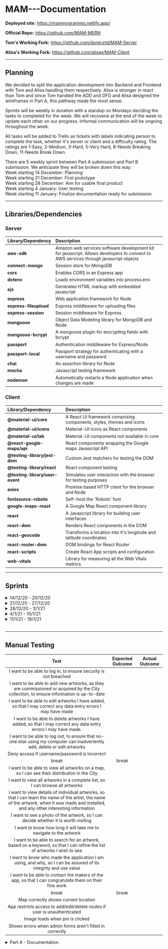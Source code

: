 # MAM---Documentation

**Deployed site:**
https://mammogrammo.netlify.app/

**Official Repo:**
https://github.com/MAM-MERN

**Tom's Working Fork:**
https://github.com/dunerztd/MAM-Server

**Alisa's Working Fork:**
https://github.com/alisay/MAM-Client

---
## Planning

We decided to split the application development into Backend and Frontend with Tom and Alisa handling them respectively. Alisa is stronger in react than Tom and since Tom handled the ADD and DFD and Alisa designed the wireframes in Part A, this pathway made the most sense.

Sprints will be weekly in duration with a standup on Mondays deciding the tasks to completed for the week. We will recovene at the end of the week to update each other on our progress. Informal communication will be ongoing throughout the week.

All tasks will be added to Trello as tickets with labels indicating person to complete the task, whether it's server or client and a difficulty rating. The ratings are 1-Easy, 2-Medium, 3-Hard, 5-Very Hard, 8-Needs Breaking Down, 11-Needs Break Down.

There are 5 weekly sprint between Part A submission and Part B submission. We anticipate they will be broken down this way:<br>
Week starting 14 December: Planning<br>
Week starting 21 December: First prototype<br>
Week starting 28 December: Aim for usable final product<br>
Week starting 4 January: User testing<br>
Week starting 11 January: Finalize documentation ready for submission

---
## Libraries/Dependencies

### Server

**Library/Dependency**|**Description**
:-----|:-----
**aws-sdk** | Amazon web services software development kit for javascript. Allows developers to connect to AWS services through javascript objects
**connect-mongo** | Session store for MongoDB
**cors** | Enables CORS in an Express app
**dotenv** | Loads environment variables into process.env
**ejs** | Generates HTML markup with embedded javascript
**express** | Web application framework for Node
**express-fileupload** | Express middleware for uploading files
**express-session** | Session middleware for Express
**mongoose** | Object Data Modeling library for MongoDB and Node
**mongoose-bcrypt** | A mongoose plugin for encrypting fields with bcrypt
**passport** | Authentication middleware for Express/Node
**passport-local** | Passport strategy for authenticating with a username and password
**chai** | An assertion library for Node
**mocha** | Javascript testing framework
**nodemon** | Automatically restarts a Node application when changes are made

### Client

|**Library/Dependency**|**Description**
:-----|:-----
|**@material-ui/core** | A React UI framework comprising components, styles, themes and icons
**@material-ui/icons** | Material-UI icons as React components
**@material-ui/lab** | Material-UI components not available in core
**@react-google-maps/api** | React components wrapping the Google maps Javascript API
**@testing-library/jest-dom** | Custom Jest matchers for testing the DOM
**@testing-library/react** | React component testing
**@testing-library/user-event** | Simulates user interaction with the browser for testing purposes
**axios** | Promise based HTTP client for the browser and Node
**fontsource-roboto** | Self-host the 'Roboto' font
**google-maps-react** | A Google Map React component library
**react** | A Javascript library for building user interfaces
**react-dom** | Renders React components in the DOM
**react-geocode** | Transforms a location into it's longitude and latitude coordinates
**react-router-dom** | DOM bindings for React Router
**react-scripts** | Create React App scripts and configuration
**web-vitals** | Library for measuring all the Web Vitals metrics

---
## Sprints

<details>
  <summary>14/12/20 - 20/12/20</summary>
  <img src="./docs/trello_screenshots/Screen_Shot-1.jpg">
  <img src="./docs/trello_screenshots/Screen_Shot-2.jpg">
  <img src="./docs/trello_screenshots/Screen_Shot-3.jpg">
</details>

<details>
  <summary>21/12/20 - 27/12/20</summary>
  <img src="./docs/trello_screenshots/Screen_Shot-4.jpg">
  <img src="./docs/trello_screenshots/Screen_Shot-5.jpg">
</details>

<details>
  <summary>28/12/20 - 3/1/21</summary>
  <img src="./docs/trello_screenshots/Screen_Shot-6.jpg">
  <img src="./docs/trello_screenshots/Screen_Shot-7.jpg">
  <img src="./docs/trello_screenshots/Screen_Shot-8.jpg">
</details>

<details>
  <summary>4/1/21 - 10/1/21</summary>
  <img src="./docs/trello_screenshots/Screen_Shot-9.jpg">
  <img src="./docs/trello_screenshots/Screen_Shot-10.jpg">
  <img src="./docs/trello_screenshots/Screen_Shot-11.jpg">
  <img src="./docs/trello_screenshots/Screen_Shot-12.jpg">
</details>

<details>
  <summary>11/1/21 - 19/1/21</summary>

</details><br>

---
## Manual Testing

**Test**|**Expected Outcome**|**Actual Outcome**
:-----:|:-----:|:-----:
I want to be able to log in, to ensure security is not breached |
I want to be able to add new artworks, as they are commissioned or acquired by the City collection, to ensure information is up-to-date |
I want to be able to edit artworks I have added, so that I may correct any data entry errors I may have made |
I want to be able to delete artworks I have added, so that I may correct any data entry errors I may have made. |
I want to be able to log out, to ensure that no-one else using my computer can inadvertently add, delete or edit artworks |
Deny access if username/password is incorrect |
break | break
I want to be able to view all artworks on a map, so I can see their distribution in the City |
I want to view all artworks in a complete list, so I can browse all artworks |
I want to view details of individual artworks, so that I can learn the name of the artist, the name of the artwork, when it was made and installed, and any other interesting information |
I want to see a photo of the artwork, so I can decide whether it is worth visiting |
I want to know how long it will take me to navigate to the artwork |
I want to be able to search for an artwork, based on a keyword, so that I can refine the list of artworks I wish to see |
I want to know who made the application I am using, and why, so I can be assured of its integrity and use value |
I want to be able to contact the makers of the app, so that I can congratulate them on their fine work |
break | break
Map correctly shows current location |
App restricts access to add/edit/delete routes if user is unauthenticated |
Image loads when pin is clicked |
Shows errors when admin forms aren't filled in correctly | 

<details>
  <summary>Part A - Documentation</summary>

  # T3A2-A - MERN Application (Part A)
A group project between Alisa Blakeney and Tom Dunstan

## R1. Description of your website, including:
- Purpose
- Functionality / features
- Target audience
- Tech stack	

This application displays the location of public artworks in City of Melbourne. It can be used to navigate between artworks and learn more about each. It has three main views: 
1. a landing page with a scan-and-scrollable map that shows the user's location and pin markers at the location of each artwork.
2. an about page with information about the public art collection, and with a colophon. 
3. a search view with an open text field that searches the title and artist of the artwork [with the option to view all as an alphabetically sorted list]

From the map view or the search results view, you can navigate to see a page with a photograph of the artwork and the metadata including title, artist, location, date, materials. 

Registered administrators can log in to add additional artworks to the database, and edit or delete artworks they have added. 

### Additional Features
- wayfinding (find the best route from you to another artwork, from one artwork to another)
- regular users can login to create a "favourites list" of artworks
- a "share" button that generates a shareable link

### Target Audiences
- Local residents interested in finding out more information about the artworks in their home town.
- Tourists interested in learning about the culture of the town they are visiting.
- Those with an academic interest in art, wanting a basic entry point into researching individual public artworks

### Tech stack

Frontend:
- React
- Axios
- Turf JS
- Netlify

Backend:
- Node
- Express
- Mongoose
- MongoDB
- Express Session
- Passport
- AWS S3
- Heroku
- Atlas

Testing:
- Jest

Source Control:
- Git
- GitHub

Documention and Planning:
- Trello
- Figma
- Lucid Chart
- Diagrams.net

---
## R2. Dataflow Diagram	

<details><summary>Click to expand</summary>

![Dataflow Diagram](./docs/Part-A/Diagrams/DDF.jpeg)
</details>

---	
## R3. Application Architecture Diagram

<details><summary>Click to expand</summary>

![Architectural Diagram](./docs/Part-A/Diagrams/AAD.png)
</details>

---	
## R4. User Stories	

#### Personae 
<details><summary>Click to expand</summary>

##### Felicity

Felicity is the curator of public art for City of Melbourne. She has a Master of Arts in curatorial practice for the public space. She is 35 years old, identifies as a woman, and is married with a small child. Since giving birth, she has become increasingly forgetful. She wants everyone to feel the same transformative power of art that she feels. She cares deeply about the people who live in City of Melbourne and wants to do her job as best as possible to represent them, the artists she works with, and feel professional integrity when she goes to sleep at night. 

##### Zal

Zal is a backpacker from Nijmegen. They have an international baccalaureate, but chose to travel before deciding on whether to attend tertiary education. They are 22 years old. Their first language is Dutch and but they speak a little English. They love bouldering, meeting new people, and adventure. 

##### Tim

Tim is a musician who lives in North Melbourne. He has studied various university degrees but never to completion. He is 67 years old. He has autism spectrum disorder, has a strong interest in local history, music, and tends to get overloaded by sensory information. Sometimes he works as a busker in public spaces of Melbourne. 

##### Mohammad

Mohammad is an artist who lives in Stoke on Trent. He is educated to PhD level in sculptural practice. He is 42 years old. He likes to travel, and his work at various large art institutions around the world means he has visited over one hundred countries. His art is exceptional, by virtue of his exacting standards.

</details>


#### User Stories
<details><summary>Click to expand</summary>

##### Users who are administrators

* As an administrator:
    * I want to be able to log in, to ensure security is not breached.
    * I want to be able to add new artworks, as they are commissioned or acquired by the City collection, to ensure information is up-to-date. 
    * I want to be able to edit or delete artworks I have added, so that I may correct any data entry errors I may have made.
    * I want to be able to log out, to ensure that no-one else using my computer can inadvertently add, delete or edit artworks.
    * I want to be able to reset my password, in the case that I forget or want it changed.
    * I do not wish to be able to edit artworks already in the database, as they are permanent installations and I do not wish to inadvertently delete their information.  

##### Users who are members of the general public

* As a member of the public:
    * I want to be able to view all artworks on a map, so I can see their distribution in the City. 
    * I want to view all artworks in a complete list, so I can browse all artworks.
    * I want to view details of individual artworks, so that I can learn the name of the artist, the name of the artwork, when it was made and installed, and any other interesting information. 
    * I want to see a photo of the artwork, so I can decide whether it is worth visiting. 
    * I want to know how long it will take me to navigate to the artwork. 
    * I want to be able to search for an artwork, based on a keyword, so that I can refine the list of artworks I wish to see. 
    * I want to know who made the application I am using, and why, so I can be assured of its integrity and use value. 
    * I want to be able to contact the makers of the app, so that I can congratulate them on their fine work. 

##### Felicity
* As a local goverment arts worker:
    * I want to have an easily accessible content management system, so as to be able to update the data on public artworks.
    * I want to be sure that my data is always consistent and correct, so that I can ensure I can providing accurate information to serve the residents in my constituency.
    * I want to have a way to reset my password when I forget what I set it to. 
    * I want the activities of my department represented in a way that is professional, clean and attractive, so I can feel a sense of pride about my work.

##### Zal
* As an urban explorer:
    * I want to easily see where sculptures and art installations are in the city I am visiting, so that I can plan out an itinerary for my bouldering activities. 
    * I want to learn more about the artworks I see as I am walking around, so that I can be educated on cultures other than my own. 
    * I want to make a note of my favourite artworks, so I can easily return to them on another day.
    * As someone with limited English, I want there to be clear informational graphics that guide my use of the app, so that I can navigate the different sections with ease. 

##### Tim
* As a troubadour and proud Melbournian: 
    * I want to know more about my city and the artworks I see daily, so that I can feel a warm sense of familiarity with my surroundings.
    * I want to be able to tell my audiences interesting facts about the monuments in front of which I busk, to add interest to my show.
    * I want to be routed directly to nearby artworks, so that I don't waste time in getting to work in the afternoons.
    * I want to see new artworks as they are added, so that I can be aware of where my council rates and taxes are being spent. 
    * I want the graphics and distracting information to be kept to a minimum, so as not to cause sensory overload. 

##### Mohammad
* As an artist whose artwork is in the City of Melbourne public art collection:
    * I want to be able to view my own artwork, even when I am not physically in Melbourne, so that I can experience some of the joy I am bringing to the local populace. 
    * I want to understand the context in which my artwork has been placed, so that I can be sure that my integrity as an artist is not compromised. 
    * I want my details and the information about my artwork to be prominent, accessible and accurate, so that I can ensure my moral rights as an artist are being respected.

</details>

---
## R5. Wireframes for multiple standard screen sizes, created using industry standard software	

<details><summary>Click to expand</summary>

[Click here to view prototype on Figma](https://www.figma.com/proto/qeHkwgWMhlNLU0kqAG7YAz/Wireframes?node-id=9%3A7&viewport=521%2C164%2C0.28764817118644714&scaling=scale-down)

Home:<br><img src="./docs/Part-A/home.png" alt="Home" width="200"/><br><br>
Map view:<br><img src="docs/Part-A/map.png" alt="Map view" width="200"/><br><br>
Search view:<br><img src="docs/Part-A/list.png" alt="Search view" width="200"/><br><br>
Artwork details:<br><img src="docs/Part-A/artwork.png" alt="Artwork details" width="200"/><br><br>
About page:<br><img src="docs/Part-A/about.png" alt="About page" width="200"/><br><br>
Administrator log in:<br><img src="docs/Part-A/login.png" alt="Administrator log in" width="200"/><br><br>
Administrator home:<br><img src="docs/Part-A/admin.png" alt="Administrator home" width="200"/><br><br>
Administrator add/edit artwork:<br><img src="docs/Part-A/add.png" alt="Administrator add/edit artwork" width="200"/><br><br>
</details>

---
## R6. Screenshots of your Trello board throughout the duration of the project	

<details><summary>Click to expand</summary>

Week 1
![Screenshot 1](./docs/Part-A/Trello_Screenshots/ScrnSht_1.png)

Week 2
![Screenshot 2](./docs/Part-A/Trello_Screenshots/ScrnSht_2.png)

Week 3
![Screenshot 3](./docs/Part-A/Trello_Screenshots/ScrnSht_3.png)

Week 4
![Screenshot 4](./docs/Part-A/Trello_Screenshots/ScrnSht_4.png)
![Screenshot 5](./docs/Part-A/Trello_Screenshots/ScrnSht_5.png)
</details>

</details>
